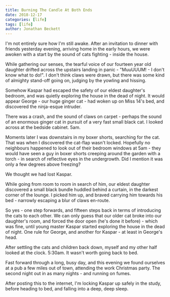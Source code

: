 ```yaml
---
title: Burning The Candle At Both Ends
date: 2018-12-17
categories: [life]
tags: [life]
author: Jonathan Beckett
---
```


I'm not entirely sure how I'm still awake. After an invitation to dinner with friends yesterday evening, arriving home in the early hours, we were awoken with a start by the sound of cats fighting - inside the house.

While gathering our senses, the tearful voice of our fourteen year old daughter drifted across the upstairs landing in panic - "MuuUUUM! - I don't know what to do!". I don't think claws were drawn, but there was some kind of almighty stand-off going on, judging by the yowling and hissing.

Somehow Kaspar had escaped the safety of our eldest daughter's bedroom, and was quietly exploring the house in the dead of night. It would appear George - our huge ginger cat - had woken up on Miss 14's bed, and discovered the ninja-esque intruder.

There was a crash, and the sound of claws on carpet - perhaps the sound of an enormous ginger cat in pursuit of a very fast small black cat. I looked across at the bedside cabinet. 5am.

Moments later I was downstairs in my boxer shorts, searching for the cat. That was when I discovered the cat-flap wasn't locked. Hopefully no neighbours happened to look out of their bedroom windows at 5am - they would have seen a guy in boxer shorts creeping around the garden with a torch - in search of reflective eyes in the undergrowth. Did I mention it was only a few degrees above freezing?

We thought we had lost Kaspar.

While going from room to room in search of him, our eldest daughter discovered a small black bundle huddled behind a curtain, in the darkest corner of the lounge. I picked him up, and braved carrying him towards his bed - narrowly escaping a blur of claws en-route.

So yes - one step forwards, and fifteen steps back in terms of introducing the cats to each other. We can only guess that our older cat broke into our daughter's room, and forced the door open (he's done it before) - which was fine, until young master Kaspar started exploring the house in the dead of night. One rule for George, and another for Kaspar - at least in George's head.

After settling the cats and children back down, myself and my other half looked at the clock. 5:30am. It wasn't worth going back to bed.

Fast forward through a long, busy day, and this evening we found ourselves at a pub a few miles out of town, attending the work Christmas party. The second night out in as many nights - and running on fumes.

After posting this to the internet, I'm locking Kaspar up safely in the study, before heading to bed, and falling into a deep, deep sleep.